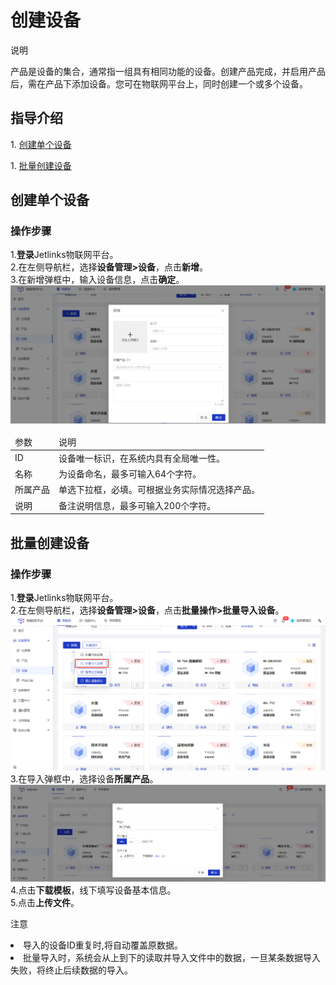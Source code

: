 # 创建设备

<div class='explanation primary'>
  <p class='explanation-title-warp'>
    <span class='iconfont icon-bangzhu explanation-icon'></span>
    <span class='explanation-title font-weight'>说明</span>
  </p>
 产品是设备的集合，通常指一组具有相同功能的设备。创建产品完成，并启用产品后，需在产品下添加设备。您可在物联网平台上，同时创建一个或多个设备。
</div>

## 指导介绍

  <p>1. <a href="/Device_access/Create_Device3.2.html#创建单个设备" >创建单个设备</a></p>
  <p>1. <a href="/Device_access/Create_Device3.2.html#批量创建设备" >批量创建设备</a></p>

## 创建单个设备
### 操作步骤
1.**登录**Jetlinks物联网平台。</br>
2.在左侧导航栏，选择**设备管理>设备**，点击**新增**。</br>
3.在新增弹框中，输入设备信息，点击**确定**。</br>
![](./img/06.png)

<table class='table'>
        <thead>
            <tr>
              <td>参数</td>
              <td>说明</td>
            </tr>
        </thead>
        <tbody>
          <tr>
            <td>ID</td>
            <td>设备唯一标识，在系统内具有全局唯一性。</td>
          </tr>
          <tr>
            <td>名称</td>
            <td>为设备命名，最多可输入64个字符。</td>
          </tr>
          <tr>
            <td>所属产品</td>
            <td>单选下拉框，必填。可根据业务实际情况选择产品。</td>
          </tr>
          <tr>
            <td>说明</td>
            <td>备注说明信息，最多可输入200个字符。</td>
          </tr>
       </tbody>
</table>

## 批量创建设备

### 操作步骤
1.**登录**Jetlinks物联网平台。</br>
2.在左侧导航栏，选择**设备管理>设备**，点击**批量操作>批量导入设备**。</br>
![](./img/08.png)
3.在导入弹框中，选择设备**所属产品**。</br>
![](./img/07.png)
4.点击**下载模板**，线下填写设备基本信息。</br>
5.点击**上传文件**。</br>


<div class='explanation warning'>
  <p class='explanation-title-warp'>
    <span class='iconfont icon-jinggao explanation-icon'></span>
    <span class='explanation-title font-weight'>注意</span>
  </p>
  <li>导入的设备ID重复时,将自动覆盖原数据。</li>
  <li>批量导入时，系统会从上到下的读取并导入文件中的数据，一旦某条数据导入失败，将终止后续数据的导入。</li>
</div>
